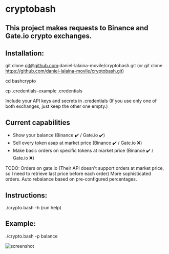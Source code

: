 # cryptobash

## This project makes requests to Binance and Gate.io crypto exchanges.

## Installation:

git clone git@github.com:daniel-lalaina-movile/cryptobash.git  (or git clone https://github.com/daniel-lalaina-movile/cryptobash.git)

cd bashcrypto

cp .credentials-example .credentials

Include your API keys and secrets in .credentials (If you use only one of both exchanges, just keep the other one empty.)

## Current capabilities

- Show your balance (Binance ✔️ / Gate.io ✔️)
- Sell every token asap at market price (Binance ✔️ / Gate.io ❌)
- Make basic orders on specific tokens at market price (Binance ✔️ / Gate.io ❌)

TODO:
Orders on gate.io (Their API doesn't support orders at market price, so I need to retrieve last price before each order)
More sophisticated orders.
Auto rebalance based on pre-configured percentages.

## Instructions:

./crypto.bash -h   (run help)

## Example:
./crypto.bash -p balance

![screenshot](https://user-images.githubusercontent.com/1348148/131236986-61bb4f9c-fd60-4f31-be14-7145a7d4a53a.gif)

